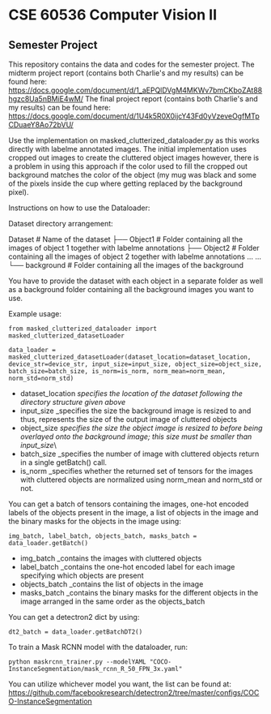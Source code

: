 # CSE 60536 Computer Vision II 
## Semester Project
This repository contains the data and codes for the semester project. 
The midterm project report (contains both Charlie's and my results) can be found here: https://docs.google.com/document/d/1_aEPQlDVgM4MKWv7bmCKboZAt88hgzc8Ua5nBMiE4wM/
The final project report (contains both Charlie's and my results) can be found here: https://docs.google.com/document/d/1U4k5R0X0ijcY43Fd0yVzeveOgfMTpCDuaeY8Ao72bVU/

Use the implementation on masked_clutterized_dataloader.py as this works directly with labelme annotated images. The initial implementation uses cropped out images to create the cluttered object images however, there is a problem in using this approach if the color used to fill the cropped out background matches the color of the object (my mug was black and some of the pixels inside the cup where getting replaced by the background pixel).

Instructions on how to use the Dataloader:

Dataset directory arrangement:

Dataset                       # Name of the dataset
├── Object1                   # Folder containing all the images of object 1 together with labelme annotations
├── Object2                   # Folder containing all the images of object 2 together with labelme annotations
...
...
└── background                # Folder containing all the images of the background

You have to provide the dataset with each object in a separate folder as well as a background folder containing all the background images you want to use.

Example usage:
```
from masked_clutterized_dataloader import masked_clutterized_datasetLoader

data_loader = masked_clutterized_datasetLoader(dataset_location=dataset_location, device_str=device_str, input_size=input_size, object_size=object_size, batch_size=batch_size, is_norm=is_norm, norm_mean=norm_mean, norm_std=norm_std)
```
* dataset_location _specifies the location of the dataset following the directory structure given above_
* input_size _specifies the size the background image is resized to and thus, represents the size of the output image of cluttered objects
* object_size _specifies the size the object image is resized to before being overlayed onto the background image; this size must be smaller than input_size_\
* batch_size _specifies the number of image with cluttered objects return in a single getBatch() call.
* is_norm _specifies whether the returned set of tensors for the images with cluttered objects are normalized using norm_mean and norm_std or not.

You can get a batch of tensors containing the images, one-hot encoded labels of the objects present in the image, a list of objects in the image and the binary masks for the objects in the image using:
```
img_batch, label_batch, objects_batch, masks_batch = data_loader.getBatch()
```
* img_batch _contains the images with cluttered objects
* label_batch _contains the one-hot encoded label for each image specifying which objects are present
* objects_batch _contains the list of objects in the image
* masks_batch _contains the binary masks for the different objects in the image arranged in the same order as the objects_batch

You can get a detectron2 dict by using:
```
dt2_batch = data_loader.getBatchDT2()
```
To train a Mask RCNN model with the dataloader, run:
```
python maskrcnn_trainer.py --modelYAML "COCO-InstanceSegmentation/mask_rcnn_R_50_FPN_3x.yaml"
```
You can utilize whichever model you want, the list can be found at: https://github.com/facebookresearch/detectron2/tree/master/configs/COCO-InstanceSegmentation
